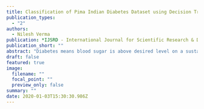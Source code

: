 ```yaml
---
title: Classification of Pima Indian Diabetes Dataset using Decision Tree Techniques
publication_types:
  - "2"
authors:
  - Nilesh Verma
publication: *IJSRD - International Journal for Scientific Research & Development*
publication_short: ""
abstract: "Diabetes means blood sugar is above desired level on a sustained basis. Diabetes has become a modern day life style disease affecting millions of people around the world. The prime objective of this research work is to provide a better classification of diabetes. There are already several existing method, which have been implemented for the classification of diabetes dataset. In medical sector, the classifications systems have been widely used to exploit the patientâ€™s data and make the predictive models or build set of rules. Data mining is growing in relevance to solving real world problems and hence this can be applied to the diabetes problem as well. The study proposes to use the UCI repository dataset called PIMA Indians Diabetes dataset and decision tree algorithms like C4.5, J48, ID3 and NBs etc. The comparison study includes parameters like sensitivity, accuracy, specificity and features or nodes selected. This hybrid model enables to accurately classify the diabetes dataset and help the people providing treatment as well as those suffering from the disease."
draft: false
featured: true
image:
  filename: ""
  focal_point: ""
  preview_only: false
summary: ""
date: 2020-01-03T15:30:30.986Z
---
```

